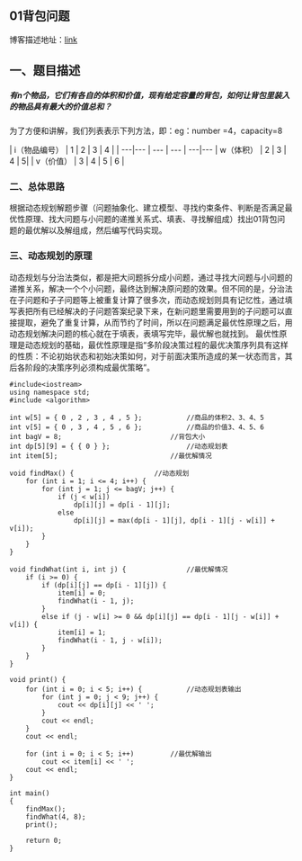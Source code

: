 ## 01背包问题
博客描述地址：[link](https://blog.csdn.net/qq_37767455/article/details/99086678)
## 一、题目描述
##### 有n个物品，它们有各自的体积和价值，现有给定容量的背包，如何让背包里装入的物品具有最大的价值总和？

为了方便和讲解，我们列表表示下列方法，即：eg：number =4，capacity=8



| i（物品编号） | 1 | 2 | 3 | 4 |
| ---|--- | --- | --- | ---|---
| w（体积） | 2 | 3 | 4 | 5|
| v（价值） | 3 | 4 | 5 | 6 |

### 二、总体思路
根据动态规划解题步骤（问题抽象化、建立模型、寻找约束条件、判断是否满足最优性原理、找大问题与小问题的递推关系式、填表、寻找解组成）找出01背包问题的最优解以及解组成，然后编写代码实现。
### 三、动态规划的原理
动态规划与分治法类似，都是把大问题拆分成小问题，通过寻找大问题与小问题的递推关系，解决一个个小问题，最终达到解决原问题的效果。但不同的是，分治法在子问题和子子问题等上被重复计算了很多次，而动态规划则具有记忆性，通过填写表把所有已经解决的子问题答案纪录下来，在新问题里需要用到的子问题可以直接提取，避免了重复计算，从而节约了时间，所以在问题满足最优性原理之后，用动态规划解决问题的核心就在于填表，表填写完毕，最优解也就找到。
最优性原理是动态规划的基础，最优性原理是指“多阶段决策过程的最优决策序列具有这样的性质：不论初始状态和初始决策如何，对于前面决策所造成的某一状态而言，其后各阶段的决策序列必须构成最优策略”。


```
#include<iostream>
using namespace std;
#include <algorithm>
 
int w[5] = { 0 , 2 , 3 , 4 , 5 };			//商品的体积2、3、4、5
int v[5] = { 0 , 3 , 4 , 5 , 6 };			//商品的价值3、4、5、6
int bagV = 8;					        //背包大小
int dp[5][9] = { { 0 } };			        //动态规划表
int item[5];					        //最优解情况
 
void findMax() {					//动态规划
	for (int i = 1; i <= 4; i++) {
		for (int j = 1; j <= bagV; j++) {
			if (j < w[i])
				dp[i][j] = dp[i - 1][j];
			else
				dp[i][j] = max(dp[i - 1][j], dp[i - 1][j - w[i]] + v[i]);
		}
	}
}
 
void findWhat(int i, int j) {				//最优解情况
	if (i >= 0) {
		if (dp[i][j] == dp[i - 1][j]) {
			item[i] = 0;
			findWhat(i - 1, j);
		}
		else if (j - w[i] >= 0 && dp[i][j] == dp[i - 1][j - w[i]] + v[i]) {
			item[i] = 1;
			findWhat(i - 1, j - w[i]);
		}
	}
}
 
void print() {
	for (int i = 0; i < 5; i++) {			//动态规划表输出
		for (int j = 0; j < 9; j++) {
			cout << dp[i][j] << ' ';
		}
		cout << endl;
	}
	cout << endl;
 
	for (int i = 0; i < 5; i++)			//最优解输出
		cout << item[i] << ' ';
	cout << endl;
}
 
int main()
{
	findMax();
	findWhat(4, 8);
	print();
 
	return 0;
}
```





